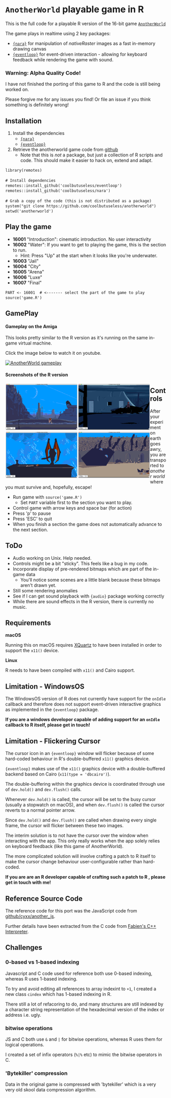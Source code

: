 # `AnotherWorld` playable game in R

This is the full code for a playable R version of the 16-bit game [`AnotherWorld`](https://en.wikipedia.org/wiki/Another_World_(video_game))

The game plays in realtime using 2 key packages:

* [`{nara}`](https://github.com/coolbutuseless/nara) for manipulation of
  *nativeRaster* images as a fast in-memory drawing canvas
* [`{eventloop}`](https://github.com/coolbutuseless/eventloop) for event-driven
  interaction - allowing for keyboard feedback while rendering the game with
  sound.

### Warning: Alpha Quality Code!

I have not finished the porting of this game to R and the code is still being worked on.  

Please forgive me for any issues you find!  Or file an issue if you think 
something is definitely wrong!


## Installation


1. Install the dependencies
    * [`{nara}`](https://github.com/coolbutuseless/nara)
    * [`{eventloop}`](https://github.com/coolbutuseless/eventloop)
2. Retrieve the anotherworld game code from [github](https://github.com/coolbutless/anotherworld)
    * Note that this is *not* a package, but just a collection of R scripts and
      code.  This should make it easier to hack on, extend and adapt.


```
library(remotes)

# Install dependencies
remotes::install_github('coolbutuseless/eventloop')
remotes::install_github('coolbutuseless/nara')

# Grab a copy of the code (this is not distributed as a package)
system("git clone https://github.com/coolbutuseless/anotherworld")
setwd('anotherworld')
```



## Play the game

* **16001** "Introduction": cinematic introduction. No user interactivity
* **16002** "Water": If you want to get to playing the game, this is the section to run.
    * Hint: Press "Up" at the start when it looks like you're underwater.
* **16003** "Jail"
* **16004** "City"
* **16005** "Arena"
* **16006** "Luxe"
* **16007** "Final"


```
PART <- 16001  # <------- select the part of the game to play
source('game.R')
```


## GamePlay 

#### Gameplay on the Amiga

This looks pretty similar to the R version as it's running on the same
in-game virtual machine. 

Click the image below to watch it on youtube.

[![AnotherWorld gameplay](https://img.youtube.com/vi/utrxk5_PeEY/0.jpg)](https://www.youtube.com/watch?v=utrxk5_PeEY)


#### Screenshots of the R version

<div>
  <div style="float: left; width: 45%;"><img src="image/01.png" /></div>
  <div style="float: left; width: 45%;"><img src="image/02.png" /></div>
</div>

<div>
  <div style="float: left; width: 45%;"><img src="image/03.png" /></div>
  <div style="float: left; width: 45%;"><img src="image/04.png" /></div>
</div>


## Controls

After your experiment on earth goes awry, you are transported to *another world*
where you must survive and, hopefully, escape!

* Run game with `source('game.R')`
    * Set `PART` variable first to the section you want to play.
* Control game with arrow keys and space bar (for action)
* Press 'p' to pause
* Press 'ESC' to quit
* When you finish a section the game does not automatically advance to the next
  section. 
  
  
  

## ToDo

* Audio working on Unix. Help needed.
* Controls might be a bit "sticky".  This feels like a bug in my code.
* Incorporate display of pre-rendered bitmaps which are part of the in-game data
    * You'll notice some scenes are a little blank because these bitmaps 
      aren't drawn yet.
* Still some rendering anomalies
* See if I can get sound playback with `{audio}` package working correctly
* While there are sound effects in the R version, there is currently no music.
## Requirements

**macOS**

Running this on macOS requires [XQuartz](https://www.xquartz.org/) to have been 
installed in order to support the `x11()` device.
  
**Linux**

R needs to have been compiled with `x11()` and Cairo support.
  
  
## Limitation - WindowsOS

The WindowsOS version of R does not currently have support for the `onIdle` callback and 
therefore does not support  event-driven interactive graphics as implemented 
in the `{eventloop}` package.

**If you are a windows developor capable of adding support for an `onIdle` callback
to R itself, please get in touch!**

## Limitation - Flickering Cursor

The cursor icon in an `{eventloop}` window will flicker because of some hard-coded
behaviour in R's double-buffered `x11()` graphics device.

`{eventloop}` makes use of the `x11()` graphics device with a double-buffered
backend based on Cairo  (`x11(type = 'dbcairo')`).

The double-buffering within the graphics device is coordinated through use
of `dev.hold()` and `dev.flush()` calls.

Whenever `dev.hold()` is called, the cursor will be set to the busy cursor
(usually a stopwatch on macOS), and when `dev.flush()` is called the 
cursor reverts to a normal pointer arrow.

Since `dev.hold()` and `dev.flush()` are called when drawing every single 
frame, the cursor will flicker between these two images.

The interim solution is to not have the cursor over the window when interacting
with the app.  This only really works when the app solely relies on keyboard
feedback (like this game of AnotherWorld).

The more complicated solution will involve crafting a patch to R itself to
make the cursor change behaviour user-configurable rather than hard-coded.

**If you are are an R developer capable of crafting such a patch to R ,
please get in touch with me!**

## Reference Source Code

The reference code for this port was the JavaScript code from [github/cyxx/another_js](https://github.com/cyxx/another_js).

Further details have been extracted from the C code from [Fabien's C++ Interpreter](https://github.com/fabiensanglard/Another-World-Bytecode-Interpreter).

## Challenges


###  0-based vs 1-based indexing

Javascript and C code used for reference both use 0-based indexing, whereas R 
uses 1-based indexing.

To try and avoid editing all references to array indexint to `+1`, I created
a new class `cindex` which has 1-based indexing in R.

There still a lot of refacoring to do, and many structures are still indexed 
by a character string representation of the hexadecimal version of the 
index or address i.e. ugly.


### bitwise operations

JS and C both use `&` and `|` for bitwise operations, whereas R uses them 
for logical operations.

I created a set of infix operators (`%|%` etc) to mimic the bitwise operators 
in C.

### 'Bytekiller' compression

Data in the original game is compressed with 'bytekiller' which is a very very 
old skool data compression algorithm.

